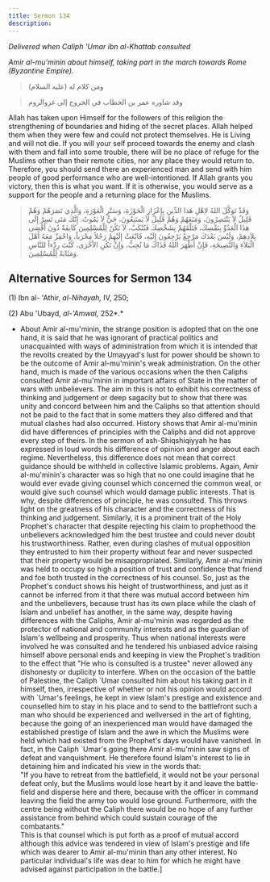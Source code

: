 ```yaml
---
title: Sermon 134
description: 
---
```


*Delivered when Caliph 'Umar ibn al-Khattab consulted*

*Amir al-mu\'minin about himself, taking part in the march towards Rome
(Byzantine Empire).*

> ومن كلام له (عليه السلام)

> وقد شاوره عمر بن الخطاب في الخروج إلى غزوالروم

Allah has taken upon Himself for the followers of this religion the
strengthening of boundaries and hiding of the secret places. Allah
helped them when they were few and could not protect themselves. He is
Living and will not die. If you will your self proceed towards the enemy
and clash with them and fall into some trouble, there will be no place
of refuge for the Muslims other than their remote cities, nor any place
they would return to. Therefore, you should send there an experienced
man and send with him people of good performance who are
well-intentioned. If Allah grants you victory, then this is what you
want. If it is otherwise, you would serve as a support for the people
and a returning place for the Muslims.

> وَقَدْ تَوَكَّلَ اللهُ لاِهْلِ هَذا الدِّينِ بِإِعْزَازِ الْحَوْزَةِ، وَسَتْرِ الْعَوْرَةِ، وَالَّذِي نَصَرَهُمْ
> وَهُمْ قَلِيلٌ لاَ يَنْتَصِرُونَ، وَمَنَعَهُمْ وَهُمْ قَلِيلٌ لاَ يَمتَنِعُونَ، حَيٌّ لاَ يَمُوتُ. إِنَّكَ مَتَى
> تَسِرْ إِلَى هذَا الْعَدُوِّ بِنَفْسِكَ، فَتَلْقَهُمْ بِشَخْصِكَ فَتُنْكَبْ، لاَ تَكُنْ لِلْمُسْلِمِينَ كَانِفَةٌ دُونَ
> أَقْصَى بِلاَدِهِمْ، وَلَيْسَ بَعْدَكَ مَرْجِعٌ يَرْجِعُونَ إِلَيْهِ، فَابْعَثْ إِلَيْهِمْ رَجُلاً مِحْرَباً، وَاحْفِزْ
> مَعَهُ أَهْلَ الْبَلاَءِ وَالنَّصِيحَةِ، فَإِنْ أَظْهَرَ اللهُ فَذَاكَ مَا تُحِبُّ، وَإِنْ تَكُنِ الاْخْرَى،
> كُنْتَ رِدْءاً للنَّاسِ وَمَثَابَةً لِلْمُسْلِمِينَ.

## Alternative Sources for Sermon 134

\(1\) Ibn al- \'Athir, *al-Nihayah,* IV, 250;

\(2\) Abu 'Ubayd, *al-\'Amwal,* 252*.*

-  About Amir
    al-mu\'minin, the strange position is adopted that on the one hand,
    it is said that he was ignorant of practical politics and
    unacquainted with ways of administration from which it is intended
    that the revolts created by the Umayyad\'s lust for power should be
    shown to be the outcome of Amir al-mu\'minin\'s weak administration.
    On the other hand, much is made of the various occasions when the
    then Caliphs consulted Amir al-mu\'minin in important affairs of
    State in the matter of wars with unbelievers. The aim in this is not
    to exhibit his correctness of thinking and judgement or deep
    sagacity but to show that there was unity and concord between him
    and the Caliphs so that attention should not be paid to the fact
    that in some matters they also differed and that mutual clashes had
    also occurred. History shows that Amir al-mu\'minin did have
    differences of principles with the Caliphs and did not approve every
    step of theirs. In the sermon of ash-Shiqshiqiyyah he has expressed
    in loud words his difference of opinion and anger about each regime.
    Nevertheless, this difference does not mean that correct guidance
    should be withheld in collective Islamic problems. Again, Amir
    al-mu\'minin\'s character was so high that no one could imagine that
    he would ever evade giving counsel which concerned the common weal,
    or would give such counsel which would damage public interests. That
    is why, despite differences of principle, he was consulted. This
    throws light on the greatness of his character and the correctness
    of his thinking and judgement. Similarly, it is a prominent trait of
    the Holy Prophet\'s character that despite rejecting his claim to
    prophethood the unbelievers acknowledged him the best trustee and
    could never doubt his trustworthiness. Rather, even during clashes
    of mutual opposition they entrusted to him their property without
    fear and never suspected that their property would be
    misappropriated. Similarly, Amir al-mu\'minin was held to occupy so
    high a position of trust and confidence that friend and foe both
    trusted in the correctness of his counsel. So, just as the
    Prophet\'s conduct shows his height of trustworthiness, and just as
    it cannot be inferred from it that there was mutual accord between
    him and the unbelievers, because trust has its own place while the
    clash of Islam and unbelief has another, in the same way, despite
    having differences with the Caliphs, Amir al-mu\'minin was regarded
    as the protector of national and community interests and as the
    guardian of Islam\'s wellbeing and prosperity. Thus when national
    interests were involved he was consulted and he tendered his
    unbiased advice raising himself above personal ends and keeping in
    view the Prophet\'s tradition to the effect that \"He who is
    consulted is a trustee\" never allowed any dishonesty or duplicity
    to interfere. When on the occasion of the battle of Palestine, the
    Caliph \`Umar consulted him about his taking part in it himself,
    then, irrespective of whether or not his opinion would accord with
    \`Umar\'s feelings, he kept in view Islam\'s prestige and existence
    and counselled him to stay in his place and to send to the
    battlefront such a man who should be experienced and wellversed in
    the art of fighting, because the going of an inexperienced man would
    have damaged the established prestige of Islam and the awe in which
    the Muslims were held which had existed from the Prophet\'s days
    would have vanished. In fact, in the Caliph \`Umar\'s going there
    Amir al-mu\'minin saw signs of defeat and vanquishment. He therefore
    found Islam\'s interest to lie in detaining him and indicated his
    view in the words that:\
    \"If you have to retreat from the battlefield, it would not be your
    personal defeat only, but the Muslims would lose heart by it and
    leave the battle-field and disperse here and there, because with the
    officer in command leaving the field the army too would lose ground.
    Furthermore, with the centre being without the Caliph there would be
    no hope of any further assistance from behind which could sustain
    courage of the combatants.\"\
    This is that counsel which is put forth as a proof of mutual accord
    although this advice was tendered in view of Islam\'s prestige and
    life which was dearer to Amir al-mu\'minin than any other interest.
    No particular individual\'s life was dear to him for which he might
    have advised against participation in the
    battle.]